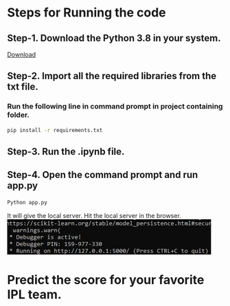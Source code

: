 # Steps for Running the code

## Step-1. Download the Python 3.8 in your system.

[Download](https://www.python.org/downloads/release/python-380/)

## Step-2. Import all the required libraries from the txt file.
### Run the following line in command prompt in project containing folder. 

```bash
pip install -r requirements.txt
```

## Step-3. Run the .ipynb file.

## Step-4. Open the command prompt and run app.py
```bash
Python app.py
```
It will give the local server. Hit the local server in the browser.
![ScreenShot](/static/ss.png)


# Predict the score for your favorite IPL team.
